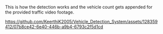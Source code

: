 This is how the detection works and the vehicle count gets appended for the provided traffic video footage.


https://github.com/KeerthiK2005/Vehicle_Detection_System/assets/128359412/07b8ce42-6e40-446b-a9b4-6793c2f5d1cd
